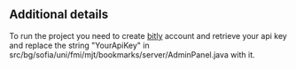 ## Additional details
To run the project you need to create [bitly](https://bitly.com/) account and retrieve your api key and replace the string "YourApiKey" in\
src/bg/sofia/uni/fmi/mjt/bookmarks/server/AdminPanel.java with it.
